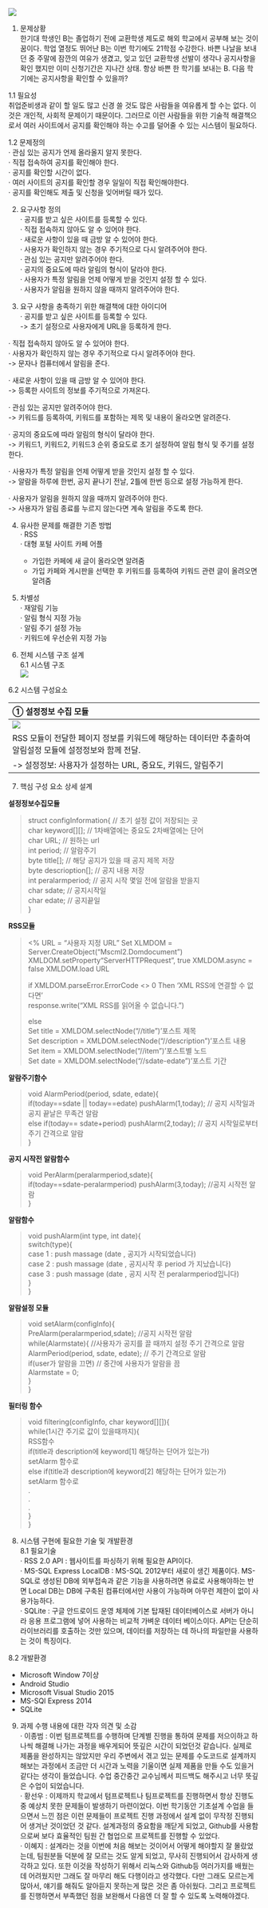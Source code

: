 ![](https://github.com/hswoo911/test/raw/master/cover.png)

1. 문제상황  
  한기대 학생인 B는 졸업하기 전에 교환학생 제도로 해외 학교에서 공부해 보는 것이 꿈이다.  학업 열정도 뛰어난 B는 이번 학기에도 21학점 수강한다. 바쁜 나날을 보내던 중 주말에 잠깐의 여유가 생겼고, 잊고 있던 교환학생 선발이 생각나 공지사항을 확인 했지만 이미 신청기간은 지나간 상태.  항상 바쁜 한 학기를 보내는 B. 다음 학기에는 공지사항을 확인할 수 있을까?  
  
  1.1 필요성  
  취업준비생과 같이 할 일도 많고 신경 쓸 것도 많은 사람들을 여유롭게 할 수는 없다. 이것은 개인적, 사회적 문제이기 때문이다. 그러므로 이런 사람들을 위한 기술적 해결책으로서  여러 사이트에서 공지를 확인해야 하는 수고를 덜어줄 수 있는 시스템이 필요하다.  
  
  1.2 문제정의  
  · 관심 있는 공지가 언제 올라올지 알지 못한다.  
  · 직접 접속하여 공지를 확인해야 한다.  
  · 공지를 확인할 시간이 없다.  
  · 여러 사이트의 공지를 확인할 경우 일일이 직접 확인해야한다.  
  · 공지를 확인해도 제출 및 신청을 잊어버릴 때가 있다.  
  
2. 요구사항 정의  
  · 공지를 받고 싶은 사이트를 등록할 수 있다.  
  · 직접 접속하지 않아도 알 수 있어야 한다.  
  · 새로운 사항이 있을 때 금방 알 수 있어야 한다.  
  · 사용자가 확인하지 않는 경우 주기적으로 다시 알려주어야 한다.  
  · 관심 있는 공지만 알려주어야 한다.  
  · 공지의 중요도에 따라 알림의 형식이 달라야 한다.  
  · 사용자가 특정 알림을 언제 어떻게 받을 것인지 설정 할 수 있다.  
  · 사용자가 알림을 원하지 않을 때까지 알려주어야 한다.   
  
3. 요구 사항을 충족하기 위한 해결책에 대한 아이디어   
  · 공지를 받고 싶은 사이트를 등록할 수 있다.  
   -> 초기 설정으로 사용자에게 URL을 등록하게 한다.  
  
  · 직접 접속하지 않아도 알 수 있어야 한다.  
  · 사용자가 확인하지 않는 경우 주기적으로 다시 알려주어야 한다.  
   -> 문자나 컴퓨터에서 알림을 준다.  
  
  · 새로운 사항이 있을 때 금방 알 수 있어야 한다.  
   -> 등록한 사이트의 정보를 주기적으로 가져온다.  
  
  · 관심 있는 공지만 알려주어야 한다.  
   -> 키워드를 등록하여, 키워드를 포함하는 제목 및 내용이 올라오면 알려준다.  
  
  · 공지의 중요도에 따라 알림의 형식이 달라야 한다.  
   -> 키워드1, 키워드2, 키워드3 순위 중요도로 초기 설정하여 알림 형식 및 주기를 설정한다.  
  
  · 사용자가 특정 알림을 언제 어떻게 받을 것인지 설정 할 수 있다.  
   -> 알람을 하루에 한번, 공지 끝나기 전날, 2틀에 한번 등으로 설정 가능하게 한다.  
  
  · 사용자가 알림을 원하지 않을 때까지 알려주어야 한다.  
   -> 사용자가 알림 종료를 누르지 않는다면 계속 알림을 주도록 한다.  
  
4. 유사한 문제를 해결한 기존 방법  
  · RSS  
  · 대형 포털 사이트 카페 어플
   - 가입한 카페에 새 글이 올라오면 알려줌  
   - 가입 카페와 게시판을 선택한 후 키워드를 등록하여 키워드 관련 글이 올려오면 알려줌  
  
5. 차별성  
  · 재알림 기능  
  · 알림 형식 지정 가능  
  · 알림 주기 설정 가능  
  · 키워드에 우선순위 지정 가능  
  
6. 전체 시스템 구조 설계  
  6.1 시스템 구조  
![](https://github.com/hswoo911/test/raw/master/SystemDesign.png)  
  
  6.2 시스템 구성요소  
  
① 설정정보 수집 모듈 |
:--- |
![](https://github.com/hswoo911/test/raw/master/configInfo_collector.png) |
RSS 모듈이 전달한 페이지 정보를 키워드에 해당하는 데이터만 추출하여 알림설정 모듈에 설정정보와 함께 전달. |
-> 설정정보: 사용자가 설정하는 URL, 중요도, 키워드, 알림주기 |

7. 핵심 구성 요소 상세 설계


**설정정보수집모듈**   
> struct configInformation{ // 초기 설정 값이 저장되는 곳   
>	char keyword[][]; // 1차배열에는 중요도 2차배열에는 단어  
>	char URL; // 원하는 url  
>	int period; // 알람주기  
>	byte title[]; // 해당 공지가 있을 때 공지 제목 저장  
>	byte descrioption[]; // 공지 내용 저장  
>	int peralarmperiod; // 공지 시작 몇일 전에 알람을 받을지  
>	char sdate; // 공지시작일  
>	char edate; // 공지끝일  
>}  
  
**RSS모듈** 
><body>  
><%  
>URL = “사용자 지정 URL”  
>Set XLMDOM = Server.CreateObject(“Mscml2.Domdocument”)  
>XMLDOM.setProperty“ServerHTTPRequest”, true   
>XMLDOM.async = false  
>XMLDOM.load URL  
>
>if XMLDOM.parseError.ErrorCode <> 0 Then ‘XML RSS에 연결할 수 없다면’  
>response.write(“XML RSS를 읽어올 수 없습니다.”)  
>  
>else  
>Set title = XMLDOM.selectNode(“//title”)’포스트 제목  
>Set description = XMLDOM.selectNode(“//description”)’포스트 내용  
>Set item = XMLDOM.selectNode(“//item”)’포스트별 노드  
>Set date = XMLDOM.selectNode(“//sdate-edate”)’포스트 기간  



**알람주기함수**  
>void AlarmPeriod(period, sdate, edate){  
>	if(today==sdate || today==edate)  pushAlarm(1,today); // 공지 시작일과 공지 끝날은 무족건 알람  
>	else if(today== sdate+period) pushAlarm(2,today); // 공지 시작일로부터 주기 간격으로 알람  
>}  



**공지 시작전 알람함수**  
>void PerAlarm(peralarmperiod,sdate){  
>	if(today==sdate-peralarmperiod) pushAlarm(3,today); //공지 시작전 알람  
>}  



**알람함수**  
>void pushAlarm(int type, int date){   
>	switch(type){  
>		case 1 : push massage (date , 공지가 시작되었습니다)  
>		case 2 : push massage (date , 공지시작 후 period 가 지났습니다)  
>		case 3 : push massage (date , 공지 시작 전 peralarmperiod입니다)  
>	}  
>}  



**알람설정 모듈**  
>void setAlarm(configInfo){  
>	PreAlarm(peralarmperiod,sdate); //공지 시작전 알람  
>	while(Alarmstate){ //사용자가 공지를 끌 때까지 설정 주기 간격으로 알람  
>		AlarmPeriod(period, sdate, edate); // 주기 간격으로 알람  
>		if(user가 알람을 끄면) // 중간에 사용자가 알람을 끔  
>			Alarmstate = 0;  
>	}  
>}  



**필터링 함수**  
>void filtering(configInfo, char keyword[][]){  
>	while(1시간 주기로 값이 있을때까지){  
>		RSS함수  
>		if(title과 description에 keyword[1] 해당하는 단어가 있는가)  
>			setAlarm 함수로  
>		else if(title과 description에 keyword[2] 해당하는 단어가 있는가)  
>			setAlarm 함수로  
>			.  
>			.  
>			.  
>	}  
>}  

8. 시스템 구현에 필요한 기술 및 개발환경  
  8.1 필요기술  
  · RSS 2.0 API : 웹사이트를 파싱하기 위해 필요한 API이다.  
  · MS-SQL Express LocalDB : MS-SQL 2012부터 새로이 생긴 제품이다. MS-SQL로 생성된 DB에 외부접속과 같은 기능을 사용하려면 유료로 사용해야하는 반면 Local DB는 DB에 구축된 컴퓨터에서만 사용이 가능하며 아무런 제한이 없이 사용가능하다.  
  · SQLite : 구글 안드로이드 운영 체제에 기본 탑재된 데이터베이스로 서버가 아니라 응용 프로그램에 넣어 사용하는 비교적 가벼운 데이터 베이스이다. API는 단순히 라이브러리를 호출하는 것만 있으며, 데이터를 저장하는 데 하나의 파일만을 사용하는 것이 특징이다.  

  8.2 개발환경  
  - Microsoft Window 7이상  
  - Android Studio  
  - Microsoft Visual Studio 2015  
  - MS-SQl Express 2014  
  - SQLite  

9. 과제 수행 내용에 대한 각자 의견 및 소감  
  · 이종범 : 이번 텀프로젝트를 수행하며 단계별 진행을 통하여 문제를 저으이하고 하나씩 해결해 나가는 과정을 배우게되어 뜻깊은 시간이 되었던것 같습니다. 실제로 제품을 완성하지는 않았지만 우리 주변에서 겪고 있는 문제를 수도코드로 설계까지 해보는 과정에서 조금만 더 시간과 노력을 기울이면 실제 제품을 만들 수도 있을거같다는 생각이 들었습니다. 수업 중간중간 교수님께서 피드백도 해주시고 너무 뜻깊은 수업이 되었습니다.   
  · 황선우 : 이제까지 학교에서 텀프로젝트나 팀프로젝트를 진행하면서 항상 진행도중 예상치 못한 문제들이 발생하기 마련이었다. 이번 학기동안 기초설계 수업을 들으면서 느낀 점은 이런 문제들이 프로젝트 진행 과정에서 설계 없이 무작정 진행되어 생겨난 것이었던 것 같다. 설계과정의 중요함을 깨닫게 되었고, Github를 사용함으로써 보다 효율적인 팀원 간 협업으로 프로젝트를 진행할 수 있었다.  
  · 이혜지 : 설계라는 것을 이번에 처음 해보는 것이어서 어떻게 해야할지 잘 몰랐었는데, 팀원분들 덕분에 잘 모르는 것도 알게 되었고, 무사히 진행되어서 감사하게 생각하고 있다. 또한 이것을 작성하기 위해서 리눅스와 Github등 여러가지를 배웠는데 어려웠지만 그래도 잘 마무리 해도 다행이라고 생각했다. 다만 그래도 모르는게 많아서, 얘기를 해줘도 알아듣지 못하는게 많은 것은 좀 아쉬웠다. 그리고 프로젝트를 진행하면서 부족했던 점을 보완해서 다음엔 더 잘 할 수 있도록 노력해야겠다. 


